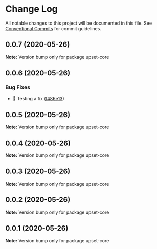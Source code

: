 # Change Log

All notable changes to this project will be documented in this file.
See [Conventional Commits](https://conventionalcommits.org) for commit guidelines.

## 0.0.7 (2020-05-26)

**Note:** Version bump only for package upset-core





## 0.0.6 (2020-05-26)


### Bug Fixes

* 🐛 Testing a fix ([f486e13](https://github.com/visdesignlab/upset2dep/commit/f486e133b1b47e26171979da052083b720a1aa05))





## 0.0.5 (2020-05-26)

**Note:** Version bump only for package upset-core





## 0.0.4 (2020-05-26)

**Note:** Version bump only for package upset-core





## 0.0.3 (2020-05-26)

**Note:** Version bump only for package upset-core





## 0.0.2 (2020-05-26)

**Note:** Version bump only for package upset-core





## 0.0.1 (2020-05-26)

**Note:** Version bump only for package upset-core

